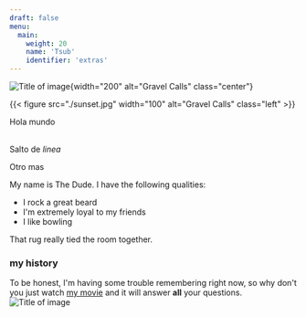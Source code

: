 ```yaml
---
draft: false
menu:
  main:
    weight: 20
    name: 'Tsub'
    identifier: 'extras'
---
```


![Title of image](sunset.jpg){width="200" alt="Gravel Calls" class="center"}

{{< figure src="./sunset.jpg" width="100" alt="Gravel Calls" class="left" >}}

Hola mundo</br><br>

Salto de *linea*<br>

Otro mas

My name is The Dude. I have the following qualities:

- I rock a great beard
- I'm extremely loyal to my friends
- I like bowling

That rug really tied the room together.

### my history

To be honest, I'm having some trouble remembering right now, so why don't you
just watch [my movie](https://en.wikipedia.org/wiki/The_Big_Lebowski) and it
will answer **all** your questions.
![Title of image](Teclado-espa-ol-VIM_con_Leyenda.webp)
